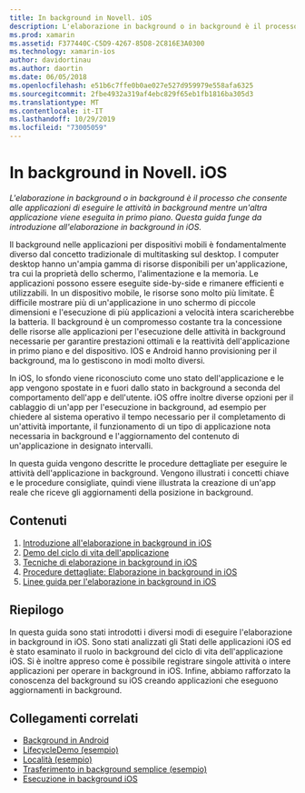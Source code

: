 ```yaml
---
title: In background in Novell. iOS
description: L'elaborazione in background o in background è il processo che consente alle applicazioni di eseguire le attività in background mentre un'altra applicazione viene eseguita in primo piano. Questa guida funge da introduzione all'elaborazione in background in iOS.
ms.prod: xamarin
ms.assetid: F377440C-C5D9-4267-85D8-2C816E3A0300
ms.technology: xamarin-ios
author: davidortinau
ms.author: daortin
ms.date: 06/05/2018
ms.openlocfilehash: e51b6c7ffe0b0ae027e527d959979e558afa6325
ms.sourcegitcommit: 2fbe4932a319af4ebc829f65eb1fb1816ba305d3
ms.translationtype: MT
ms.contentlocale: it-IT
ms.lasthandoff: 10/29/2019
ms.locfileid: "73005059"
---
```

# <a name="backgrounding-in-xamarinios"></a>In background in Novell. iOS

_L'elaborazione in background o in background è il processo che consente alle applicazioni di eseguire le attività in background mentre un'altra applicazione viene eseguita in primo piano. Questa guida funge da introduzione all'elaborazione in background in iOS._

Il background nelle applicazioni per dispositivi mobili è fondamentalmente diverso dal concetto tradizionale di multitasking sul desktop. I computer desktop hanno un'ampia gamma di risorse disponibili per un'applicazione, tra cui la proprietà dello schermo, l'alimentazione e la memoria. Le applicazioni possono essere eseguite side-by-side e rimanere efficienti e utilizzabili. In un dispositivo mobile, le risorse sono molto più limitate. È difficile mostrare più di un'applicazione in uno schermo di piccole dimensioni e l'esecuzione di più applicazioni a velocità intera scaricherebbe la batteria. Il background è un compromesso costante tra la concessione delle risorse alle applicazioni per l'esecuzione delle attività in background necessarie per garantire prestazioni ottimali e la reattività dell'applicazione in primo piano e del dispositivo. IOS e Android hanno provisioning per il background, ma lo gestiscono in modi molto diversi.

In iOS, lo sfondo viene riconosciuto come uno stato dell'applicazione e le app vengono spostate in e fuori dallo stato in background a seconda del comportamento dell'app e dell'utente. iOS offre inoltre diverse opzioni per il cablaggio di un'app per l'esecuzione in background, ad esempio per chiedere al sistema operativo il tempo necessario per il completamento di un'attività importante, il funzionamento di un tipo di applicazione nota necessaria in background e l'aggiornamento del contenuto di un'applicazione in designato intervalli.

In questa guida vengono descritte le procedure dettagliate per eseguire le attività dell'applicazione in background. Vengono illustrati i concetti chiave e le procedure consigliate, quindi viene illustrata la creazione di un'app reale che riceve gli aggiornamenti della posizione in background.

## <a name="contents"></a>Contenuti

1. [Introduzione all'elaborazione in background in iOS](~/ios/app-fundamentals/backgrounding/introduction-to-backgrounding-in-ios.md)
1. [Demo del ciclo di vita dell'applicazione](~/ios/app-fundamentals/backgrounding/application-lifecycle-demo.md)
1. [Tecniche di elaborazione in background in iOS](~/ios/app-fundamentals/backgrounding/ios-backgrounding-techniques/index.md)
1. [Procedure dettagliate: Elaborazione in background in iOS](~/ios/app-fundamentals/backgrounding/ios-backgrounding-walkthroughs/index.md)
1. [Linee guida per l'elaborazione in background in iOS](~/ios/app-fundamentals/backgrounding/ios-backgrounding-guidance.md)

## <a name="summary"></a>Riepilogo

In questa guida sono stati introdotti i diversi modi di eseguire l'elaborazione in background in iOS. Sono stati analizzati gli Stati delle applicazioni iOS ed è stato esaminato il ruolo in background del ciclo di vita dell'applicazione iOS. Si è inoltre appreso come è possibile registrare singole attività o intere applicazioni per operare in background in iOS. Infine, abbiamo rafforzato la conoscenza del background su iOS creando applicazioni che eseguono aggiornamenti in background.

## <a name="related-links"></a>Collegamenti correlati

- [Background in Android](~/android/app-fundamentals/services/index.md)
- [LifecycleDemo (esempio)](https://docs.microsoft.com/samples/xamarin/ios-samples/lifecycledemo)
- [Località (esempio)](https://docs.microsoft.com/samples/xamarin/ios-samples/location)
- [Trasferimento in background semplice (esempio)](https://docs.microsoft.com/samples/xamarin/ios-samples/simplebackgroundtransfer)
- [Esecuzione in background iOS](https://developer.apple.com/library/ios/documentation/iPhone/Conceptual/iPhoneOSProgrammingGuide/BackgroundExecution/BackgroundExecution.html)
